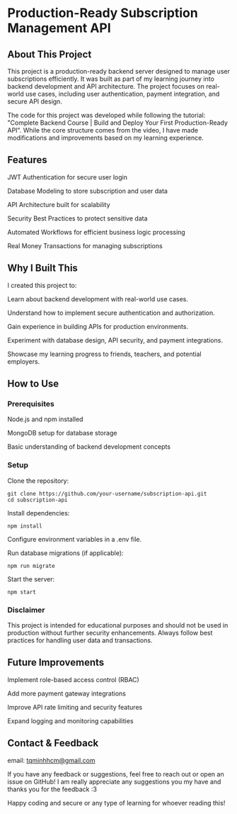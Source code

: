 # Production-Ready Subscription Management API

## About This Project

This project is a production-ready backend server designed to manage user subscriptions efficiently. It was built as part of my learning journey into backend development and API architecture. The project focuses on real-world use cases, including user authentication, payment integration, and secure API design.

The code for this project was developed while following the tutorial: "Complete Backend Course | Build and Deploy Your First Production-Ready API". While the core structure comes from the video, I have made modifications and improvements based on my learning experience.

## Features

JWT Authentication for secure user login

Database Modeling to store subscription and user data

API Architecture built for scalability

Security Best Practices to protect sensitive data

Automated Workflows for efficient business logic processing

Real Money Transactions for managing subscriptions

## Why I Built This

I created this project to:

Learn about backend development with real-world use cases.

Understand how to implement secure authentication and authorization.

Gain experience in building APIs for production environments.

Experiment with database design, API security, and payment integrations.

Showcase my learning progress to friends, teachers, and potential employers.

## How to Use

### Prerequisites

Node.js and npm installed

MongoDB setup for database storage

Basic understanding of backend development concepts

### Setup

Clone the repository:

```
git clone https://github.com/your-username/subscription-api.git
cd subscription-api
```

Install dependencies:

``` npm install ```

Configure environment variables in a .env file.

Run database migrations (if applicable):

``` npm run migrate ```

Start the server:

``` npm start ```

### Disclaimer

This project is intended for educational purposes and should not be used in production without further security enhancements. Always follow best practices for handling user data and transactions.

## Future Improvements

Implement role-based access control (RBAC)

Add more payment gateway integrations

Improve API rate limiting and security features

Expand logging and monitoring capabilities

## Contact & Feedback
email: tqminhhcm@gmail.com


If you have any feedback or suggestions, feel free to reach out or open an issue on GitHub! I am really appreciate any suggestions you my have and thanks you for the feedback :3 

Happy coding and secure or any type of learning for whoever reading this!

